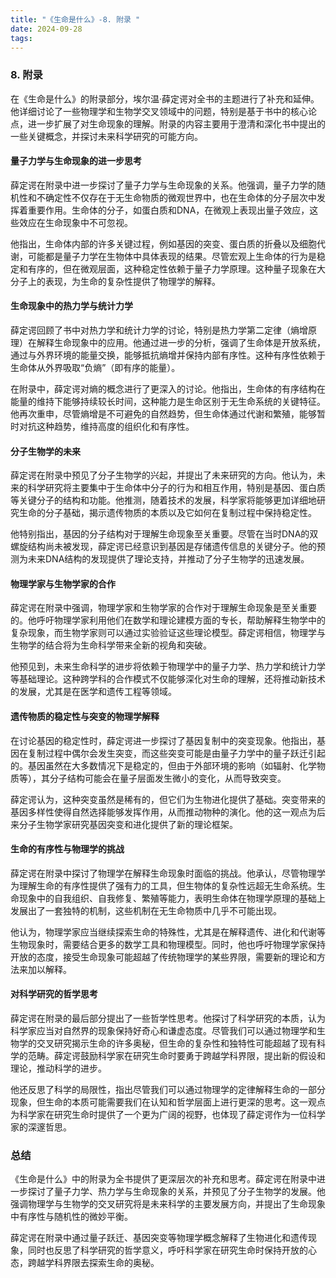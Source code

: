 ```yaml
---
title: "《生命是什么》-8. 附录 "
date: 2024-09-28
tags: 
---
```

### 8. **附录**

在《生命是什么》的附录部分，埃尔温·薛定谔对全书的主题进行了补充和延伸。他详细讨论了一些物理学和生物学交叉领域中的问题，特别是基于书中的核心论点，进一步扩展了对生命现象的理解。附录的内容主要用于澄清和深化书中提出的一些关键概念，并探讨未来科学研究的可能方向。

#### **量子力学与生命现象的进一步思考**

薛定谔在附录中进一步探讨了量子力学与生命现象的关系。他强调，量子力学的随机性和不确定性不仅存在于无生命物质的微观世界中，也在生命体的分子层次中发挥着重要作用。生命体的分子，如蛋白质和DNA，在微观上表现出量子效应，这些效应在生命现象中不可忽视。

他指出，生命体内部的许多关键过程，例如基因的突变、蛋白质的折叠以及细胞代谢，可能都是量子力学在生物体中具体表现的结果。尽管宏观上生命体的行为是稳定和有序的，但在微观层面，这种稳定性依赖于量子力学原理。这种量子现象在大分子上的表现，为生命的复杂性提供了物理学的解释。

#### **生命现象中的热力学与统计力学**

薛定谔回顾了书中对热力学和统计力学的讨论，特别是热力学第二定律（熵增原理）在解释生命现象中的应用。他通过进一步的分析，强调了生命体是开放系统，通过与外界环境的能量交换，能够抵抗熵增并保持内部有序性。这种有序性依赖于生命体从外界吸取“负熵”（即有序的能量）。

在附录中，薛定谔对熵的概念进行了更深入的讨论。他指出，生命体的有序结构在能量的维持下能够持续较长时间，这种能力是生命区别于无生命系统的关键特征。他再次重申，尽管熵增是不可避免的自然趋势，但生命体通过代谢和繁殖，能够暂时对抗这种趋势，维持高度的组织化和有序性。

#### **分子生物学的未来**

薛定谔在附录中预见了分子生物学的兴起，并提出了未来研究的方向。他认为，未来的科学研究将主要集中于生命体中分子的行为和相互作用，特别是基因、蛋白质等关键分子的结构和功能。他推测，随着技术的发展，科学家将能够更加详细地研究生命的分子基础，揭示遗传物质的本质以及它如何在复制过程中保持稳定性。

他特别指出，基因的分子结构对于理解生命现象至关重要。尽管在当时DNA的双螺旋结构尚未被发现，薛定谔已经意识到基因是存储遗传信息的关键分子。他的预测为未来DNA结构的发现提供了理论支持，并推动了分子生物学的迅速发展。

#### **物理学家与生物学家的合作**

薛定谔在附录中强调，物理学家和生物学家的合作对于理解生命现象是至关重要的。他呼吁物理学家利用他们在数学和理论建模方面的专长，帮助解释生物学中的复杂现象，而生物学家则可以通过实验验证这些理论模型。薛定谔相信，物理学与生物学的结合将为生命科学带来全新的视角和突破。

他预见到，未来生命科学的进步将依赖于物理学中的量子力学、热力学和统计力学等基础理论。这种跨学科的合作模式不仅能够深化对生命的理解，还将推动新技术的发展，尤其是在医学和遗传工程等领域。

#### **遗传物质的稳定性与突变的物理学解释**

在讨论基因的稳定性时，薛定谔进一步探讨了基因复制中的突变现象。他指出，基因在复制过程中偶尔会发生突变，而这些突变可能是由量子力学中的量子跃迁引起的。基因虽然在大多数情况下是稳定的，但由于外部环境的影响（如辐射、化学物质等），其分子结构可能会在量子层面发生微小的变化，从而导致突变。

薛定谔认为，这种突变虽然是稀有的，但它们为生物进化提供了基础。突变带来的基因多样性使得自然选择能够发挥作用，从而推动物种的演化。他的这一观点为后来分子生物学家研究基因突变和进化提供了新的理论框架。

#### **生命的有序性与物理学的挑战**

薛定谔在附录中探讨了物理学在解释生命现象时面临的挑战。他承认，尽管物理学为理解生命的有序性提供了强有力的工具，但生物体的复杂性远超无生命系统。生命现象中的自我组织、自我修复、繁殖等能力，表明生命体在物理学原理的基础上发展出了一套独特的机制，这些机制在无生命物质中几乎不可能出现。

他认为，物理学家应当继续探索生命的特殊性，尤其是在解释遗传、进化和代谢等生物现象时，需要结合更多的数学工具和物理模型。同时，他也呼吁物理学家保持开放的态度，接受生命现象可能超越了传统物理学的某些界限，需要新的理论和方法来加以解释。

#### **对科学研究的哲学思考**

薛定谔在附录的最后部分提出了一些哲学性思考。他探讨了科学研究的本质，认为科学家应当对自然界的现象保持好奇心和谦虚态度。尽管我们可以通过物理学和生物学的交叉研究揭示生命的许多奥秘，但生命的复杂性和独特性可能超越了现有科学的范畴。薛定谔鼓励科学家在研究生命时要勇于跨越学科界限，提出新的假设和理论，推动科学的进步。

他还反思了科学的局限性，指出尽管我们可以通过物理学的定律解释生命的一部分现象，但生命的本质可能需要我们在认知和哲学层面上进行更深的思考。这一观点为科学家在研究生命时提供了一个更为广阔的视野，也体现了薛定谔作为一位科学家的深邃哲思。

### **总结**

《生命是什么》中的附录为全书提供了更深层次的补充和思考。薛定谔在附录中进一步探讨了量子力学、热力学与生命现象的关系，并预见了分子生物学的发展。他强调物理学与生物学的交叉研究将是未来科学的主要发展方向，并提出了生命现象中有序性与随机性的微妙平衡。

薛定谔在附录中通过量子跃迁、基因突变等物理学概念解释了生物进化和遗传现象，同时也反思了科学研究的哲学意义，呼吁科学家在研究生命时保持开放的心态，跨越学科界限去探索生命的奥秘。